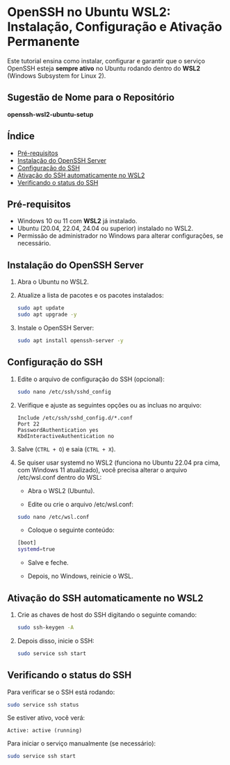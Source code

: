 # OpenSSH no Ubuntu WSL2: Instalação, Configuração e Ativação Permanente

Este tutorial ensina como instalar, configurar e garantir que o serviço OpenSSH esteja **sempre ativo** no Ubuntu rodando dentro do **WSL2** (Windows Subsystem for Linux 2).

## Sugestão de Nome para o Repositório

**openssh-wsl2-ubuntu-setup**

## Índice

- [Pré-requisitos](#pré-requisitos)
- [Instalação do OpenSSH Server](#instalação-do-openssh-server)
- [Configuração do SSH](#configuração-do-ssh)
- [Ativação do SSH automaticamente no WSL2](#ativação-do-ssh-automaticamente-no-wsl2)
- [Verificando o status do SSH](#verificando-o-status-do-ssh)


## Pré-requisitos

- Windows 10 ou 11 com **WSL2** já instalado.
- Ubuntu (20.04, 22.04, 24.04 ou superior) instalado no WSL2.
- Permissão de administrador no Windows para alterar configurações, se necessário.

## Instalação do OpenSSH Server

1. Abra o Ubuntu no WSL2.

2. Atualize a lista de pacotes e os pacotes instalados:

   ```bash
   sudo apt update
   sudo apt upgrade -y
   ```

3. Instale o OpenSSH Server:

   ```bash
   sudo apt install openssh-server -y
   ```

## Configuração do SSH

1. Edite o arquivo de configuração do SSH (opcional):

   ```bash
   sudo nano /etc/ssh/sshd_config
   ```

2. Verifique e ajuste as seguintes opções ou as incluas no arquivo:

   ```
   Include /etc/ssh/sshd_config.d/*.conf
   Port 22
   PasswordAuthentication yes
   KbdInteractiveAuthentication no
   ```

3. Salve (`CTRL + O`) e saia (`CTRL + X`).

4. Se quiser usar systemd no WSL2 (funciona no Ubuntu 22.04 pra cima, com Windows 11 atualizado), você precisa alterar o arquivo /etc/wsl.conf dentro do WSL:

   - Abra o WSL2 (Ubuntu).

   - Edite ou crie o arquivo /etc/wsl.conf:
  
   ```sh
   sudo nano /etc/wsl.conf
   ```

   - Coloque o seguinte conteúdo:
  
   ```sh
   [boot]
   systemd=true
   ```

   - Salve e feche.

   - Depois, no Windows, reinicie o WSL.

## Ativação do SSH automaticamente no WSL2

1. Crie as chaves de host do SSH digitando o seguinte comando:

   ```sh
   sudo ssh-keygen -A
   ```

2. Depois disso, inicie o SSH:

   ```sh
   sudo service ssh start
   ```


## Verificando o status do SSH

Para verificar se o SSH está rodando:

```sh
sudo service ssh status
```

Se estiver ativo, você verá:

```
Active: active (running)
```

Para iniciar o serviço manualmente (se necessário):

```sh
sudo service ssh start
```

